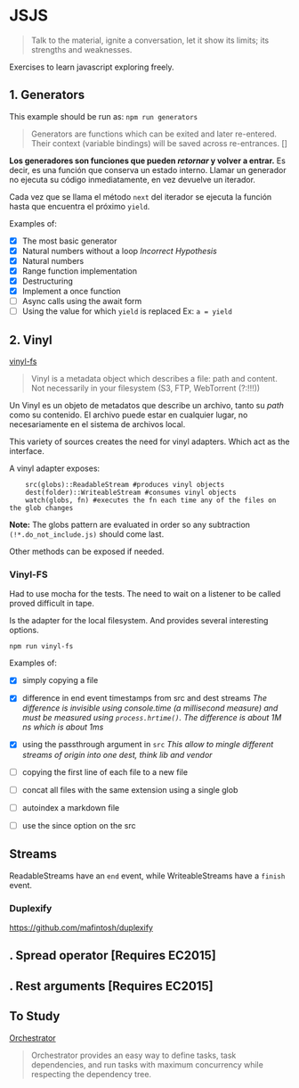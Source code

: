 # JSJS

> Talk to the material, ignite a conversation, let it show its limits; its strengths and weaknesses.

Exercises to learn javascript exploring freely.


## 1. Generators
This example should be run as: `npm run generators`

> Generators are functions which can be exited and later re-entered. Their context (variable bindings) will be saved across re-entrances. []

__Los generadores son funciones que pueden _retornar_ y volver a entrar.__
Es decir, es una función que conserva un estado interno.
Llamar un generador no ejecuta su código inmediatamente, en vez devuelve un iterador.

Cada vez que se llama el método `next` del iterador se ejecuta la función hasta que encuentra el próximo `yield`.


Examples of:

- [x] The most basic generator
- [x] Natural numbers without a loop _Incorrect Hypothesis_
- [x] Natural numbers
- [x] Range function implementation
- [x] Destructuring
- [x] Implement a once function
- [ ] Async calls using the await form
- [ ] Using the value for which `yield` is replaced Ex: `a = yield`

## 2. Vinyl
[vinyl-fs](https://github.com/gulpjs/vinyl-fs)

> Vinyl is a metadata object which describes a file: path and content. Not necessarily in your filesystem (S3, FTP, WebTorrent (?:!!!))

Un Vinyl es un objeto de metadatos que describe un archivo, tanto su _path_ como su contenido. El archivo puede estar en cualquier lugar, no necesariamente en el sistema de archivos local.

This variety of sources creates the need for vinyl adapters. Which act as the interface.

A vinyl adapter exposes:

```
	src(globs)::ReadableStream #produces vinyl objects
	dest(folder)::WriteableStream #consumes vinyl objects
	watch(globs, fn) #executes the fn each time any of the files on the glob changes
```

__Note:__ The globs pattern are evaluated in order so any subtraction `(!*.do_not_include.js)` should come last.

Other methods can be exposed if needed.

### Vinyl-FS
Had to use mocha for the tests. The need to wait on a listener to be called proved difficult in tape.

Is the adapter for the local filesystem. And provides several interesting options.

`npm run vinyl-fs`

Examples of:

- [x] simply copying a file
- [x] difference in end event timestamps from src and dest streams _The difference is invisible using console.time (a millisecond measure) and must be measured using `process.hrtime()`. The difference is about 1M ns which is about 1ms_

- [x] using the passthrough argument in `src` _This allow to mingle different streams of origin into one dest, think lib and vendor_
- [ ] copying the first line of each file to a new file
- [ ] concat all files with the same extension using a single glob
- [ ] autoindex a markdown file 
- [ ] use the since option on the src

## Streams

ReadableStreams have an `end` event, while WriteableStreams have a `finish` event.

### Duplexify
https://github.com/mafintosh/duplexify

## . Spread operator [Requires EC2015]

## . Rest arguments [Requires EC2015]


## To Study

[Orchestrator](https://github.com/orchestrator/orchestrator)
>Orchestrator provides an easy way to define tasks, task dependencies, and run tasks with maximum concurrency while respecting the dependency tree.
